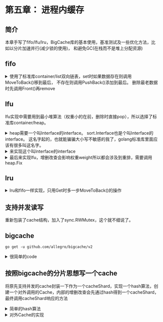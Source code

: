 # 第五章： 进程内缓存

## 简介

本章手写了fifo/lfu/lru，BigCache库的基本使用，基准测试及一些优化方法，比如以分片加速并行(减少锁的使用)，
和避免GC(在栈而不是堆上分配资源)

## fifo

<details>
<summary> 使用了标准库container/list双向链表，set时如果数据存在则调用MoveToBack()移到最后，
不存在则调用PushBack()添加到最后。 删除最老数据时先调用Front()再remove </summary>

```golang
func (f *fifo) Set(key string, value interface{}) {
 if e, ok := f.cache[key]; ok {
  f.ll.MoveToBack(e)
  en := e.Value.(*entry)
  f.usedBytes = f.usedBytes - cache.CalcLen(en.value) + cache.CalcLen(value)
  en.value = value
  return
 }
 en := &entry{key, value}
 e := f.ll.PushBack(en)
 f.cache[key] = e

 f.usedBytes += en.Len()
 if f.maxBytes > 0 && f.usedBytes > f.maxBytes {
  f.DelOldest()
 }
}

func (f *fifo) DelOldest() {
 f.removeElement(f.ll.Front())
}
```

</details>

## lfu

lfu实现中需要用到最小堆算法（权重小的在前，删除时直接pop），所以选择了标准库container/heap。

<details>
<summary>
heap需要一个叫Interface的interface。
sort.Interface也是个叫Interface的interface。
这名字起的，也就能骗骗大小写不敏感的我了，golang标准库里面应该有很多叫这名字。 </summary>

```golang
type Interface interface {
 sort.Interface
 Push(x interface{}) // add x as element Len()
 Pop() interface{}   // remove and return element Len() - 1.
}

type Interface interface {
 // Len is the number of elements in the collection.
 Len() int
 // Less reports whether the element with
 // index i should sort before the element with index j.
 Less(i, j int) bool
 // Swap swaps the elements with indexes i and j.
 Swap(i, j int)
}

```

</details>

<details>
<summary> 来实现这个叫Interface的interface </summary>

```golang
type entry struct {
 keystring
 value  interface{}
 weight int
 index  int
}

func (e *entry) Len() int {
 return cache.CalcLen(e.value) + 4 + 4
}

type queue []*entry

func (q queue) Len() int {
 return len(q)
}
// '<'换成'>'就是最大堆
func (q queue) Less(i, j int) bool {
 return q[i].weight < q[j].weight
}

func (q queue) Swap(i, j int) {
 q[i], q[j] = q[j], q[i]
 q[i].index = i
 q[j].index = j
}

func (q *queue) Push(x interface{}) {
 n := len(*q)
 en := x.(*entry)
 en.index = n
 *q = append(*q, en)
}

func (q *queue) Pop() interface{} {
 old := *q
 n := len(old)
 en := old[n-1]
 old[n-1] = nil
 en.index = -1
 *q = old[0 : n-1]
 return en
}
```

</details>

<details>
<summary> 最后来实现lfu，增删改查会影响权重weight所以都会涉及到重排，需要调用heap.Fix </summary>

```golang
// 重排
func (q *queue) update(en *entry, value interface{}, weight int) {
 en.value = value
 en.weight = weight
 heap.Fix(q, en.index)
}

func (l *lfu) Set(key string, value interface{}) {
 if e, ok := l.cache[key]; ok {
  l.usedBytes = l.usedBytes - cache.CalcLen(e.value) + cache.CalcLen(value)
  l.queue.update(e, value, e.weight+1)
  return
 }
 en := &entry{key: key, value: value}
 heap.Push(l.queue, en)
 l.cache[key] = en

 l.usedBytes += en.Len()
 if l.maxBytes > 0 && l.usedBytes > l.maxBytes {
  l.removeElement(heap.Pop(l.queue))
 }
}

func (l *lfu) Get(key string) interface{} {
 if e, ok := l.cache[key]; ok {
  l.queue.update(e, e.value, e.weight+1)
  return e.value
 }
 return nil
}
```

</details>

## lru

<details>
<summary> lru和fifo一样实现，只用Get时多一步MoveToBack()的操作  </summary>

```golang
func (f *lru) Get(key string) interface{} {
 if e, ok := f.cache[key]; ok {
  f.ll.MoveToBack(e)
  return e.Value.(*entry).value
 }
 return nil
}

```

</details>

## 支持并发读写

重新包装了cache结构，加入了sync.RWMutex，这个就不细说了。

## bigcache

```golang
go get -u github.com/allegro/bigcache/v2
```

<details>
<summary> 很简单的code  </summary>

```golang
package main

import (
 "log"
 "time"

 "github.com/allegro/bigcache/v2"
)

func main() {
 cache, err := bigcache.NewBigCache(bigcache.DefaultConfig(20 * time.Minute))
 if err != nil {
  log.Printf("one %v", err)
  return
 }

 // if key not exsits ,there will be an Entry not found error
 entry, err := cache.Get("my-unique-key")
 if err != nil && entry != nil {
  log.Printf("two %v", err)
  return
 }

 if entry == nil {
  entry = []byte("value")
  cache.Set("my-unique-key", entry)
 }
 log.Println(string(entry))
}

```

</details>

## 按照bigcache的分片思想写一个cache

将原先支持并发的cache封装一下作为一个cacheShard，实现一个hash算法，创建一个对外调用的Cache，内部的增删改查会先通过hash得到一个cacheShard，最终调用cacheShard响应的方法

<details>
<summary> 简单的hash算法  </summary>

```golang
package fast

func newDefaultHasher() fnv64a {
 return fnv64a{}
}

type fnv64a struct{}

const (
 offest64 = 14695981039346656037
 prime64  = 1099544628211
)

func (f fnv64a) Sum64(key string) uint64 {
 var hash uint64 = offest64
 for i := 0; i < len(key); i++ {
  hash ^= uint64(key[i])
  hash *= prime64
 }
 return hash
}

```

</details>

<details>
<summary> 对外Cache的实现  </summary>

```golang
package fast

type fastCache struct {
 shards[]*cacheShard
 shardMask uint64
 hash  fnv64a
}

func NewFastCahe(maxEntries int, shardsNum int, onEvicted func(key string, value interface{})) *fastCache {
 fastCache := &fastCache{
  hash:  newDefaultHasher(),
  shards:make([]*cacheShard, shardsNum),
  shardMask: uint64(shardsNum - 1),
 }

 for i := 0; i < shardsNum; i++ {
  fastCache.shards[i] = newCacheShard(maxEntries, onEvicted)
 }
 return fastCache
}

func (c *fastCache) getShard(key string) *cacheShard {
 hashkey := c.hash.Sum64(key)
 return c.shards[hashkey&c.shardMask]
}

func (c *fastCache) Set(key string, value interface{}) {
 c.getShard(key).set(key, value)
}

func (c *fastCache) Get(key string) interface{} {
 return c.getShard(key).get(key)
}

func (c *fastCache) Del(key string) {
 c.getShard(key).del(key)
}

func (c *fastCache) Len() int {
 l := 0
 for _, r := range c.shards {
  l += r.len()
 }
 return l
}

```

</details>
